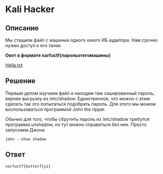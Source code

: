 # Kali Hacker

## Описание 

Мы стащили файл с машинки одного юного ИБ аудитора. Нам срочно нужен доступ к его тачке. 

**Овет в формате narfuctf{парольотегомашины}**


[Hella.txt](../../_resources/Hella.txt)


## Решение 

Первым делом изучаем файл и находим там хэшированный пароль, вернее выгрузку из /etc/shadow. Единственное, что можно с этим сделать так это попытаться подобрать пароль. Для этого мы можем воспользоваться программой John the ripper. 

Обычно для того, чтобы сбрутить пароль из /etc/shadow требутся программа unshadow, но тут можно справиться без нее. Просто запускаем Джона.

`john --show shadow`

## Ответ

`narfuctf{butterfly1}`